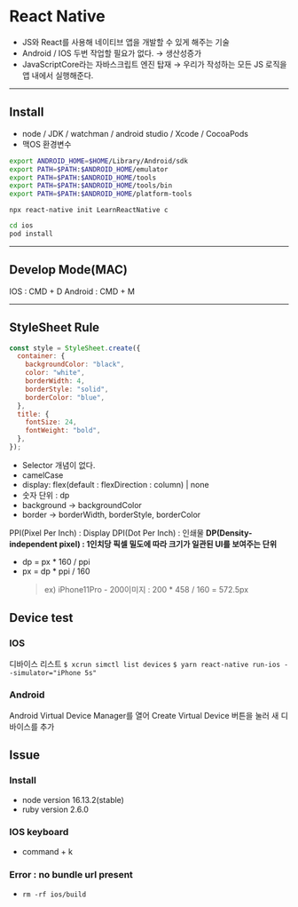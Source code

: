 # React Native

- JS와 React를 사용해 네이티브 앱을 개발할 수 있게 해주는 기술
- Android / IOS 두번 작업할 필요가 없다. → 생산성증가
- JavaScriptCore라는 자바스크립트 엔진 탑재
  → 우리가 작성하는 모든 JS 로직을 앱 내에서 실행해준다.

---

## Install

- node / JDK / watchman / android studio / Xcode / CocoaPods
- 맥OS 환경변수

```bash
export ANDROID_HOME=$HOME/Library/Android/sdk
export PATH=$PATH:$ANDROID_HOME/emulator
export PATH=$PATH:$ANDROID_HOME/tools
export PATH=$PATH:$ANDROID_HOME/tools/bin
export PATH=$PATH:$ANDROID_HOME/platform-tools
```

`npx react-native init LearnReactNative c`

```bash
cd ios
pod install
```

---

## Develop Mode(MAC)

IOS : CMD + D
Android : CMD + M

---

## StyleSheet Rule

```jsx
const style = StyleSheet.create({
  container: {
    backgroundColor: "black",
    color: "white",
    borderWidth: 4,
    borderStyle: "solid",
    borderColor: "blue",
  },
  title: {
    fontSize: 24,
    fontWeight: "bold",
  },
});
```

- Selector 개념이 없다.
- camelCase
- display: flex(default : flexDirection : column) | none
- 숫자 단위 : dp
- background -> backgroundColor
- border -> borderWidth, borderStyle, borderColor

PPI(Pixel Per Inch) : Display
DPI(Dot Per Inch) : 인쇄물
**DP(Density-independent pixel) : 1인치당 픽셀 밀도에 따라 크기가 일관된 UI를 보여주는 단위**

- dp = px \* 160 / ppi
- px = dp \* ppi / 160
  > ex) iPhone11Pro - 200이미지 : 200 \* 458 / 160 = 572.5px

## Device test

### IOS

디바이스 리스트
`$ xcrun simctl list devices`
`$ yarn react-native run-ios --simulator="iPhone 5s"`

### Android

Android Virtual Device Manager를 열어
Create Virtual Device 버튼을 눌러 새 디바이스를 추가

## Issue

### Install

- node version 16.13.2(stable)
- ruby version 2.6.0

### IOS keyboard

- command + k

### Error : no bundle url present

- `rm -rf ios/build`
